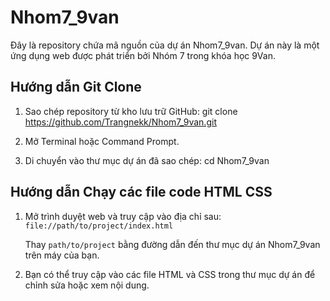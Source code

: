 # Nhom7_9van

Đây là repository chứa mã nguồn của dự án Nhom7_9van. Dự án này là một ứng dụng web được phát triển bởi Nhóm 7 trong khóa học 9Van.

## Hướng dẫn Git Clone

1. Sao chép repository từ kho lưu trữ GitHub: git clone https://github.com/Trangnekk/Nhom7_9van.git
  
2. Mở Terminal hoặc Command Prompt.

3. Di chuyển vào thư mục dự án đã sao chép: cd Nhom7_9van

## Hướng dẫn Chạy các file code HTML CSS

1. Mở trình duyệt web và truy cập vào địa chỉ sau: `file://path/to/project/index.html`

   Thay `path/to/project` bằng đường dẫn đến thư mục dự án Nhom7_9van trên máy của bạn.

2. Bạn có thể truy cập vào các file HTML và CSS trong thư mục dự án để chỉnh sửa hoặc xem nội dung.
